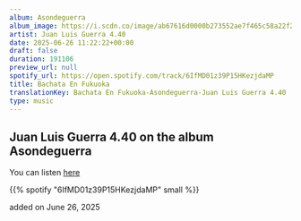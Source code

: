 ```yaml
---
album: Asondeguerra
album_image: https://i.scdn.co/image/ab67616d0000b273552ae7f465c58a22f295fe5b
artist: Juan Luis Guerra 4.40
date: 2025-06-26 11:22:22+00:00
draft: false
duration: 191106
preview_url: null
spotify_url: https://open.spotify.com/track/6IfMD01z39P15HKezjdaMP
title: Bachata En Fukuoka
translationKey: Bachata En Fukuoka-Asondeguerra-Juan Luis Guerra 4.40
type: music
---
```



## Juan Luis Guerra 4.40 on the album Asondeguerra

You can listen [here](https://open.spotify.com/track/6IfMD01z39P15HKezjdaMP)

{{% spotify "6IfMD01z39P15HKezjdaMP" small %}}

added on June 26, 2025